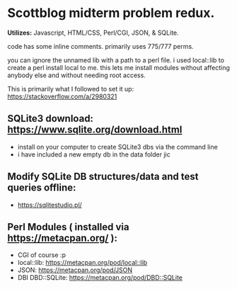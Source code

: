 # Scottblog midterm problem redux.
**Utilizes:** Javascript, HTML/CSS, Perl/CGI, JSON, & SQLite.

code has some inline comments. primarily uses 775/777 perms.

you can ignore the unnamed lib with a path to a perl file. i used local::lib to create a perl install local to me. this lets me install modules without affecting anybody else and without needing root access.

This is primarily what I followed to set it up: https://stackoverflow.com/a/2980321

## SQLite3 download: https://www.sqlite.org/download.html
- install on your computer to create SQLite3 dbs via the command line
- i have included a new empty db in the data folder jic

## Modify SQLite DB structures/data and test queries offline:
- https://sqlitestudio.pl/

## Perl Modules ( installed via https://metacpan.org/ ):
- CGI of course :p
- local::lib: https://metacpan.org/pod/local::lib
- JSON: https://metacpan.org/pod/JSON
- DBI DBD::SQLite: https://metacpan.org/pod/DBD::SQLite